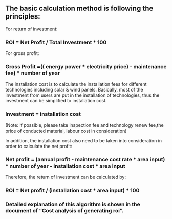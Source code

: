 
## The basic calculation method is following the principles: 
For return of investment:
### ROI = Net Profit / Total Investment * 100
For gross profit: 
### Gross Profit =(( energy power * electricity price) - maintenance fee) * number of year

The installation cost is to calculate the installation fees for different technologies including solar & wind panels. Basically, most of the investment from users are put in the installation of technologies, thus the investment can be simplified to installation cost. 

### Investment = installation cost
(Note: if possible, please take inspection fee and technology renew fee,the price of conducted material, labour cost in consideration)

In addition, the installation cost also need to be taken into consideration in order to calculate the net profit: 

### Net profit = (annual profit - maintenance cost rate * area input) * number of year - installation cost * area input
Therefore, the return of investment can be calculated by:
### ROI  = Net profit / (installation cost * area input) * 100

### Detailed explanation of this algorithm is shown in the document of “Cost analysis of generating roi”. 
